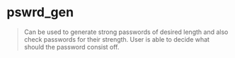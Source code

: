 # pswrd_gen
> Can be used to generate strong passwords of desired length and also check passwords for their strength. User is able to decide what should the password consist off.
